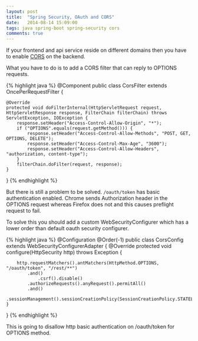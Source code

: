 ```yaml
---
layout: post
title:  "Spring Security, OAuth and CORS"
date:   2014-08-14 15:09:00
tags: java spring-boot spring-security cors
comments: true
---
```

If your frontend and api service reside on different domains then you have to enable [CORS][cors] on the backend.

What you have to do is to add a CORS filter that can reply to OPTIONS requests.

{% highlight java %}
@Component
public class CorsFilter extends OncePerRequestFilter {

    @Override
    protected void doFilterInternal(HttpServletRequest request, HttpServletResponse response, FilterChain filterChain) throws ServletException, IOException {
        response.setHeader("Access-Control-Allow-Origin", "*");
        if ("OPTIONS".equals(request.getMethod())) {
            response.setHeader("Access-Control-Allow-Methods", "POST, GET, OPTIONS, DELETE");
            response.setHeader("Access-Control-Max-Age", "3600");
            response.setHeader("Access-Control-Allow-Headers", "authorization, content-type");
        }
        filterChain.doFilter(request, response);
    }
}
{% endhighlight %}

But there is still a problem to be solved. `/oauth/token` has basic authentication enabled. Chrome sends Authorization header in the OPTIONS request whereas Firefox does not and this causes preflight request to fail.

To solve this you should add a custom WebSecurityConfigurer which has a lower order than default oauth security configurer.

{% highlight java %}
@Configuration
@Order(-1)
public class CorsConfig extends WebSecurityConfigurerAdapter {
    @Override
    protected void configure(HttpSecurity http) throws Exception {

        http.requestMatchers().antMatchers(HttpMethod.OPTIONS, "/oauth/token", "/rest/**")
            .and()
                .csrf().disable()
            .authorizeRequests().anyRequest().permitAll()
            .and()
                .sessionManagement().sessionCreationPolicy(SessionCreationPolicy.STATELESS);
    }
}
{% endhighlight %}

This is going to disallow http basic authentication on /oauth/token for OPTIONS method.

[cors]: http://en.wikipedia.org/wiki/Cross-origin_resource_sharing